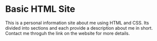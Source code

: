 # Basic HTML Site 
This is a personal information site about me using HTML and CSS.
Its divided into sections and each provide a description about me in short.
Contact me throguh the link on the website for more details.
